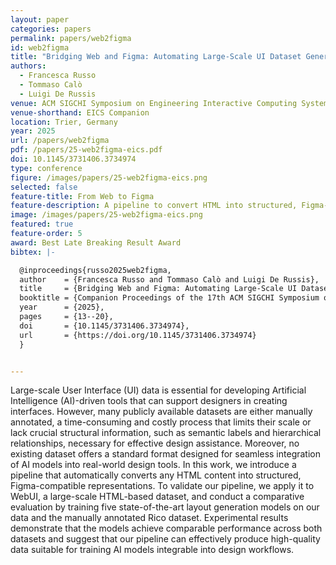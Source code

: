 ```yaml
---
layout: paper
categories: papers
permalink: papers/web2figma
id: web2figma
title: "Bridging Web and Figma: Automating Large-Scale UI Dataset Generation for AI-Enhanced Design"
authors: 
  - Francesca Russo
  - Tommaso Calò
  - Luigi De Russis
venue: ACM SIGCHI Symposium on Engineering Interactive Computing Systems (Companion)
venue-shorthand: EICS Companion
location: Trier, Germany
year: 2025
url: /papers/web2figma
pdf: /papers/25-web2figma-eics.pdf
doi: 10.1145/3731406.3734974
type: conference
figure: /images/papers/25-web2figma-eics.png
selected: false
feature-title: From Web to Figma
feature-description: A pipeline to convert HTML into structured, Figma-compatible datasets for AI-driven UI design.
image: /images/papers/25-web2figma-eics.png
featured: true
feature-order: 5
award: Best Late Breaking Result Award
bibtex: |-

  @inproceedings{russo2025web2figma,
  author    = {Francesca Russo and Tommaso Calò and Luigi De Russis},
  title     = {Bridging Web and Figma: Automating Large-Scale UI Dataset Generation for AI-Enhanced Design},
  booktitle = {Companion Proceedings of the 17th ACM SIGCHI Symposium on Engineering Interactive Computing Systems (EICS Companion '25)},
  year      = {2025},
  pages     = {13--20},
  doi       = {10.1145/3731406.3734974},
  url       = {https://doi.org/10.1145/3731406.3734974}
  } 


---
```

Large-scale User Interface (UI) data is essential for developing Artificial Intelligence (AI)-driven tools that can support designers in creating interfaces. However, many publicly available datasets are either manually annotated, a time-consuming and costly process that limits their scale or lack crucial structural information, such as semantic labels and hierarchical relationships, necessary for effective design assistance. Moreover, no existing dataset offers a standard format designed for seamless integration of AI models into real-world design tools. In this work, we introduce a pipeline that automatically converts any HTML content into structured, Figma-compatible representations. To validate our pipeline, we apply it to WebUI, a large-scale HTML-based dataset, and conduct a comparative evaluation by training five state-of-the-art layout generation models on our data and the manually annotated Rico dataset. Experimental results demonstrate that the models achieve comparable performance across both datasets and suggest that our pipeline can effectively produce high-quality data suitable for training AI models integrable into design workflows.